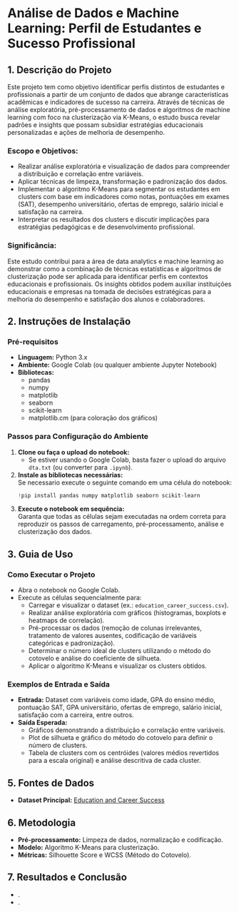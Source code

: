 # Análise de Dados e Machine Learning: Perfil de Estudantes e Sucesso Profissional

## 1. Descrição do Projeto
Este projeto tem como objetivo identificar perfis distintos de estudantes e profissionais a partir de um conjunto de dados que abrange características acadêmicas e indicadores de sucesso na carreira. Através de técnicas de análise exploratória, pré-processamento de dados e algoritmos de machine learning com foco na clusterização via K-Means, o estudo busca revelar padrões e insights que possam subsidiar estratégias educacionais personalizadas e ações de melhoria de desempenho.

### **Escopo e Objetivos:**
- Realizar análise exploratória e visualização de dados para compreender a distribuição e correlação entre variáveis.
- Aplicar técnicas de limpeza, transformação e padronização dos dados.
- Implementar o algoritmo K-Means para segmentar os estudantes em clusters com base em indicadores como notas, pontuações em exames (SAT), desempenho universitário, ofertas de emprego, salário inicial e satisfação na carreira.
- Interpretar os resultados dos clusters e discutir implicações para estratégias pedagógicas e de desenvolvimento profissional.

### **Significância:**
Este estudo contribui para a área de data analytics e machine learning ao demonstrar como a combinação de técnicas estatísticas e algoritmos de clusterização pode ser aplicada para identificar perfis em contextos educacionais e profissionais. Os insights obtidos podem auxiliar instituições educacionais e empresas na tomada de decisões estratégicas para a melhoria do desempenho e satisfação dos alunos e colaboradores.

## 2. Instruções de Instalação
### **Pré-requisitos**
- **Linguagem:** Python 3.x
- **Ambiente:** Google Colab (ou qualquer ambiente Jupyter Notebook)
- **Bibliotecas:** 
  - pandas
  - numpy
  - matplotlib
  - seaborn
  - scikit-learn
  - matplotlib.cm (para coloração dos gráficos)

### **Passos para Configuração do Ambiente**
1. **Clone ou faça o upload do notebook:**
   - Se estiver usando o Google Colab, basta fazer o upload do arquivo `dta.txt` (ou converter para `.ipynb`).
2. **Instale as bibliotecas necessárias:**  
   Se necessario execute o seguinte comando em uma célula do notebook:
   ```python
   !pip install pandas numpy matplotlib seaborn scikit-learn
   ```
3. **Execute o notebook em sequência:**  
   Garanta que todas as células sejam executadas na ordem correta para reproduzir os passos de carregamento, pré-processamento, análise e clusterização dos dados.

## 3. Guia de Uso
### **Como Executar o Projeto**
- Abra o notebook no Google Colab.
- Execute as células sequencialmente para:
  - Carregar e visualizar o dataset (ex.: `education_career_success.csv`).
  - Realizar análise exploratória com gráficos (histogramas, boxplots e heatmaps de correlação).
  - Pré-processar os dados (remoção de colunas irrelevantes, tratamento de valores ausentes, codificação de variáveis categóricas e padronização).
  - Determinar o número ideal de clusters utilizando o método do cotovelo e análise do coeficiente de silhueta.
  - Aplicar o algoritmo K-Means e visualizar os clusters obtidos.

### **Exemplos de Entrada e Saída**
- **Entrada:** Dataset com variáveis como idade, GPA do ensino médio, pontuação SAT, GPA universitário, ofertas de emprego, salário inicial, satisfação com a carreira, entre outros.
- **Saída Esperada:**  
  - Gráficos demonstrando a distribuição e correlação entre variáveis.
  - Plot de silhueta e gráfico do método do cotovelo para definir o número de clusters.
  - Tabela de clusters com os centróides (valores médios revertidos para a escala original) e análise descritiva de cada cluster.

## 5. Fontes de Dados
- **Dataset Principal:** [Education and Career Success](https://www.kaggle.com/adilshamim8/education-and-career-success)

## 6. Metodologia
- **Pré-processamento:** Limpeza de dados, normalização e codificação.
- **Modelo:** Algoritmo K-Means para clusterização.
- **Métricas:** Silhouette Score e WCSS (Método do Cotovelo).

## 7. Resultados e Conclusão
- .
- .